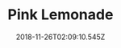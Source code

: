 ---
title: Pink Lemonade
artist: Closure in Moscow
date: 2018-11-26T02:09:10.545Z
cover: tumblr_od8yzti0js1vfaqyoo1_1280.jpg
styles:
  - Progressive Rock
  - Psychedelic Rock
links:
  spotify: https://open.spotify.com/album/1S0dJcSjS7imowLavbihCs?si=QXELI6x6Rkuv_YCxCMLmDA
  youtube: https://music.youtube.com/watch?v=6Q6dQW-HHjo
  applemusic: https://itunes.apple.com/us/album/pink-lemonade/859035949?uo=4
  soundcloud: ""
  bandcamp: ""
  googleplay: https://play.google.com/music/m/Bnqm4j46l2zsmmtuewbvra6nt5e?signup_if_needed=1
  deezer: https://www.deezer.com/album/7699200
---